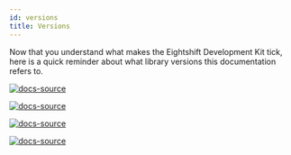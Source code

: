```yaml
---
id: versions
title: Versions
---
```


Now that you understand what makes the Eightshift Development Kit tick, here is a quick reminder about what library versions this documentation refers to.

[![docs-source](https://img.shields.io/badge/version--7.0.0-eightshift--boilerplate-red?style=for-the-badge&logo=)](https://github.com/infinum/eightshift-boilerplate)

[![docs-source](https://img.shields.io/badge/version--2.0.0-eightshift--boilerplate--plugin-important?style=for-the-badge&logo=)](https://github.com/infinum/eightshift-boilerplate)

[![docs-source](https://img.shields.io/badge/version--5.0.0-eightshift--libs-blue?style=for-the-badge&logo=)](https://github.com/infinum/eightshift-libs)

[![docs-source](https://img.shields.io/badge/version--6.0.0-eightshift--frontend--libs-yellow?style=for-the-badge&logo=)](https://github.com/infinum/eightshift-frontend-libs)
